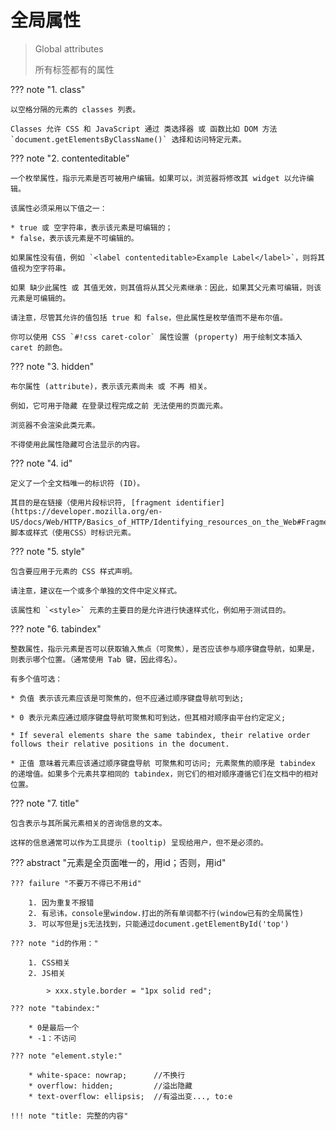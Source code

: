 # 全局属性

> Global attributes
>
> 所有标签都有的属性

??? note "1. class"

    以空格分隔的元素的 classes 列表。
    
    Classes 允许 CSS 和 JavaScript 通过 类选择器 或 函数比如 DOM 方法 `document.getElementsByClassName()` 选择和访问特定元素。

??? note "2. contenteditable"

    一个枚举属性，指示元素是否可被用户编辑。如果可以，浏览器将修改其 widget 以允许编辑。
    
    该属性必须采用以下值之一：

    * true 或 空字符串，表示该元素是可编辑的；
    * false，表示该元素是不可编辑的。

    如果属性没有值，例如 `<label contenteditable>Example Label</label>`，则将其值视为空字符串。

    如果 缺少此属性 或 其值无效，则其值将从其父元素继承：因此，如果其父元素可编辑，则该元素是可编辑的。

    请注意，尽管其允许的值包括 true 和 false，但此属性是枚举值而不是布尔值。

    你可以使用 CSS `#!css caret-color` 属性设置 (property) 用于绘制文本插入 caret 的颜色。


??? note "3. hidden"

    布尔属性 (attribute)，表示该元素尚未 或 不再 相关。
    
    例如，它可用于隐藏 在登录过程完成之前 无法使用的页面元素。
    
    浏览器不会渲染此类元素。
    
    不得使用此属性隐藏可合法显示的内容。

??? note "4. id"

    定义了一个全文档唯一的标识符 (ID)。
    
    其目的是在链接（使用片段标识符, [fragment identifier](https://developer.mozilla.org/en-US/docs/Web/HTTP/Basics_of_HTTP/Identifying_resources_on_the_Web#Fragment)），脚本或样式（使用CSS）时标识元素。


??? note "5. style"

    包含要应用于元素的 CSS 样式声明。
    
    请注意，建议在一个或多个单独的文件中定义样式。
    
    该属性和 `<style>` 元素的主要目的是允许进行快速样式化，例如用于测试目的。


??? note "6. tabindex"

    整数属性，指示元素是否可以获取输入焦点（可聚焦），是否应该参与顺序键盘导航，如果是，则表示哪个位置。（通常使用 Tab 键，因此得名）。
    
    有多个值可选：

    * 负值 表示该元素应该是可聚焦的，但不应通过顺序键盘导航可到达;

    * 0 表示元素应通过顺序键盘导航可聚焦和可到达，但其相对顺序由平台约定定义;

    * If several elements share the same tabindex, their relative order follows their relative positions in the document.

    * 正值 意味着元素应该通过顺序键盘导航 可聚焦和可访问; 元素聚焦的顺序是 tabindex 的递增值。如果多个元素共享相同的 tabindex，则它们的相对顺序遵循它们在文档中的相对位置。


??? note "7. title"

    包含表示与其所属元素相关的咨询信息的文本。
    
    这样的信息通常可以作为工具提示 (tooltip) 呈现给用户，但不是必须的。


??? abstract "元素是全页面唯一的，用id；否则，用id"

    ??? failure "不要万不得已不用id"

        1. 因为重复不报错
        2. 有忌讳，console里window.打出的所有单词都不行(window已有的全局属性)   
        3. 可以写但是js无法找到，只能通过document.getElementById('top')  

    ??? note "id的作用："

        1. CSS相关
        2. JS相关
            
            > xxx.style.border = "1px solid red";

    ??? note "tabindex:"

        * 0是最后一个
        * -1：不访问

    ??? note "element.style:"

        * white-space: nowrap;      //不换行  
        * overflow: hidden;         //溢出隐藏  
	    * text-overflow: ellipsis;  //有溢出变..., to:e

    !!! note "title: 完整的内容"